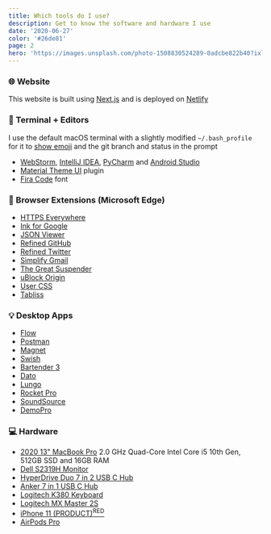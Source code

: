 ```yaml
---
title: Which tools do I use?
description: Get to know the software and hardware I use
date: '2020-06-27'
color: '#26de81'
page: 2
hero: 'https://images.unsplash.com/photo-1508830524289-0adcbe822b40?ixlib=rb-1.2.1&q=80&fm=jpg&crop=entropy&cs=tinysrgb&dl=fabian-grohs-dC6Pb2JdAqs-unsplash.jpg&w=640'
---
```


### 🌐  Website

This website is built using [Next.js](https://nextjs.org/) and is deployed on [Netlify](https://app.netlify.com/)


### 📑  Terminal + Editors

I use the default macOS terminal with a slightly modified `~/.bash_profile` for it to [show emoji](https://dev.to/anthonydelgado/adding-emoji-to-your-terminal-on-osx-9oj) and the git branch and status in the prompt

* [WebStorm](https://www.jetbrains.com/webstorm/), [IntelliJ IDEA](https://www.jetbrains.com/idea/), [PyCharm](https://www.jetbrains.com/pycharm/) and [Android Studio](https://developer.android.com/studio)
* [Material Theme UI](https://plugins.jetbrains.com/plugin/8006-material-theme-ui/) plugin
* [Fira Code](https://github.com/tonsky/FiraCode) font

### 📌  Browser Extensions (Microsoft Edge)

* [HTTPS Everywhere](https://chrome.google.com/webstore/detail/https-everywhere/gcbommkclmclpchllfjekcdonpmejbdp)
* [Ink for Google](https://chrome.google.com/webstore/detail/ink-for-google/hmanckoiohnlgdommlcckcflkmllobgj)
* [JSON Viewer](https://chrome.google.com/webstore/detail/ink-for-google/hmanckoiohnlgdommlcckcflkmllobgj)
* [Refined GitHub](https://chrome.google.com/webstore/detail/refined-github/hlepfoohegkhhmjieoechaddaejaokhf)
* [Refined Twitter](https://chrome.google.com/webstore/detail/refined-twitter/nlfgmdembofgodcemomfeimamihoknip)
* [Simplify Gmail](https://chrome.google.com/webstore/detail/simplify-gmail/pbmlfaiicoikhdbjagjbglnbfcbcojpj)
* [The Great Suspender](https://chrome.google.com/webstore/detail/the-great-suspender/klbibkeccnjlkjkiokjodocebajanakg)
* [uBlock Origin](https://chrome.google.com/webstore/detail/ublock-origin/cjpalhdlnbpafiamejdnhcphjbkeiagm)
* [User CSS](https://chrome.google.com/webstore/detail/user-css/okpjlejfhacmgjkmknjhadmkdbcldfcb)
* [Tabliss](https://chrome.google.com/webstore/detail/tabliss-a-beautiful-new-t/hipekcciheckooncpjeljhnekcoolahp)

### 💡  Desktop Apps

* [Flow](https://flowapp.info/)
* [Postman](https://www.getpostman.com/)
* [Magnet](https://apps.apple.com/co/app/magnet/id441258766)
* [Swish](https://highlyopinionated.co/swish/)
* [Bartender 3](https://www.macbartender.com/)
* [Dato](https://sindresorhus.com/dato)
* [Lungo](https://sindresorhus.com/lungo)
* [Rocket Pro](http://matthewpalmer.net/rocket/)
* [SoundSource](https://rogueamoeba.com/soundsource/)
* [DemoPro](https://apps.apple.com/co/app/demopro-screen-annotation/id1384206666)

### 💻  Hardware

* [2020 13" MacBook Pro](https://support.apple.com/kb/SP819) 2.0 GHz Quad-Core Intel Core i5 10th Gen, 512GB SSD and 16GB RAM
* [Dell S2319H Monitor](https://www.amazon.com/gp/product/B07D5F9D1W/)
* [HyperDrive Duo 7 in 2 USB C Hub](https://www.hypershop.com/products/new-2020-hyperdrive-duo-7-in-2-usb-c-hub)
* [Anker 7 in 1 USB C Hub](https://www.amazon.com/gp/product/B07HMLTCPL)
* [Logitech K380 Keyboard](https://www.logitech.com/product/multi-device-keyboard-k380)
* [Logitech MX Master 2S](https://www.logitech.com/product/mx-master-2s-flow)
* [iPhone 11 (PRODUCT)<sup>RED</sup>](https://www.apple.com/iphone-11/)
* [AirPods Pro](https://www.apple.com/airpods-pro/)
